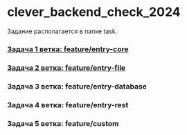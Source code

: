 # clever_backend_check_2024

Задание располагается в папке task.

### [Задача 1 ветка: feature/entry-core](https://github.com/vitmvit/clever_backend_check_2024/tree/feature/entry-core)

### [Задача 2 ветка: feature/entry-file](https://github.com/vitmvit/clever_backend_check_2024/tree/feature/entry-file)

### Задача 3 ветка: feature/entry-database

### Задача 4 ветка: feature/entry-rest

### Задача 5 ветка: feature/custom